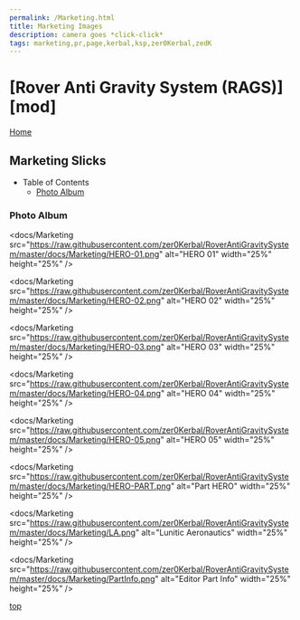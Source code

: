 ```yaml
---
permalink: /Marketing.html
title: Marketing Images
description: camera goes *click-click*
tags: marketing,pr,page,kerbal,ksp,zer0Kerbal,zedK
---
```

<!-- Marketing.md v1.0.2.0
Rover Anti Gravity System (RAGS)
created: 13 Apr 2022
updated: 01 Jul 2023

TEMPLATE: Marketing.md v1.0.3.0
created: 13 Apr 2022
updated: 26 Apr 2023

based upon work by Lisias

this file:
    CC BY-ND 4.0 by zer0Kerbal
    and used with express permission from zer0Kerbal -->

<script src="https://kit.fontawesome.com/0ea5493613.js" crossorigin="anonymous"></script>
<i class="fa-solid fa-user-astronaut fa-beat-fade fa-3x" style="--fa-beat-fade-opacity: 0.1; --fa-beat-fade-scale: 1.25;color: #BADA55" ></i>

# [Rover Anti Gravity System (RAGS)][mod]

[Home](./index.md)

## Marketing Slicks
<!-- no toc -->
* Table of Contents
  * [Photo Album](#photo-album)

### Photo Album

  <docs/Marketing src="https://raw.githubusercontent.com/zer0Kerbal/RoverAntiGravitySystem/master/docs/Marketing/HERO-01.png" alt="HERO 01" width="25%" height="25%" /> 

  <docs/Marketing src="https://raw.githubusercontent.com/zer0Kerbal/RoverAntiGravitySystem/master/docs/Marketing/HERO-02.png" alt="HERO 02" width="25%" height="25%" /> 

  <docs/Marketing src="https://raw.githubusercontent.com/zer0Kerbal/RoverAntiGravitySystem/master/docs/Marketing/HERO-03.png" alt="HERO 03" width="25%" height="25%" /> 

  <docs/Marketing src="https://raw.githubusercontent.com/zer0Kerbal/RoverAntiGravitySystem/master/docs/Marketing/HERO-04.png" alt="HERO 04" width="25%" height="25%" /> 

  <docs/Marketing src="https://raw.githubusercontent.com/zer0Kerbal/RoverAntiGravitySystem/master/docs/Marketing/HERO-05.png" alt="HERO 05" width="25%" height="25%" /> 

  <docs/Marketing src="https://raw.githubusercontent.com/zer0Kerbal/RoverAntiGravitySystem/master/docs/Marketing/HERO-PART.png" alt="Part HERO" width="25%" height="25%" /> 

  <docs/Marketing src="https://raw.githubusercontent.com/zer0Kerbal/RoverAntiGravitySystem/master/docs/Marketing/LA.png" alt="Lunitic Aeronautics" width="25%" height="25%" /> 

  <docs/Marketing src="https://raw.githubusercontent.com/zer0Kerbal/RoverAntiGravitySystem/master/docs/Marketing/PartInfo.png" alt="Editor Part Info" width="25%" height="25%" /> 



[top](#table-of-contents)

<!-- THIS FILE: CC BY-ND 4.0 by zer0Kerbal -->
